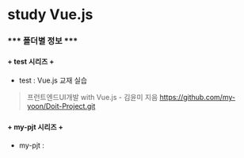 # study Vue.js
####
### *** 폴더별 정보 ***
####
#### + test 시리즈 +
+ test : Vue.js 교재 실습
> 프런트엔드UI개발 with Vue.js - 김윤미 지음
> https://github.com/my-yoon/Doit-Project.git
###
#### + my-pjt 시리즈  + 
+ my-pjt : 